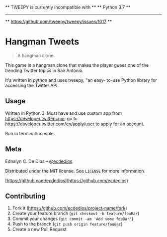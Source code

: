 **     TWEEPY is currently incompatible with **
**     Python 3.7 **
**     **
**     https://github.com/tweepy/tweepy/issues/1017  **



# Hangman Tweets
> A hangman clone.

This game is a hangman clone that makes the player
guess one of the trending Twitter topics in San
Antonio.

It's written in python and uses tweepy, "an easy-
to-use Python library for accessing the Twitter
API.


## Usage

Written in Python 3. Must have and use custom app
from https://developer.twitter.com; go to
https://developer.twitter.com/en/apply/user to
apply for an account.

Run in terminal/console.

## Meta

Ednalyn C. De Dios – [@ecdedios](https://twitter.com/ecdedios)

Distributed under the MIT license. See ``LICENSE`` for more information.

[https://github.com/ecdedios](https://github.com/ecdedios)

## Contributing

1. Fork it (<https://github.com/ecdedios/project-name/fork>)
2. Create your feature branch (`git checkout -b feature/fooBar`)
3. Commit your changes (`git commit -am 'Add some fooBar'`)
4. Push to the branch (`git push origin feature/fooBar`)
5. Create a new Pull Request